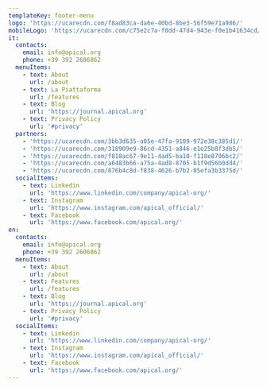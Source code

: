 ```yaml
---
templateKey: footer-menu
logo: 'https://ucarecdn.com/f8ad83ca-da6e-40bd-8be3-56f59e71a986/'
mobileLogo: 'https://ucarecdn.com/c75e2c7a-f0dd-47d4-943e-f0e1b41634cd/'
it:
  contacts:
    email: info@apical.org
    phone: +39 392 2606862
  menuItems:
    - text: About
      url: /about
    - text: La Piattaforma
      url: /features
    - text: Blog
      url: 'https://journal.apical.org'
    - text: Privacy Policy
      url: '#privacy'
  partners:
    - 'https://ucarecdn.com/3bb3d635-a05e-47fa-9109-972e38c385d1/'
    - 'https://ucarecdn.com/318909e9-86cd-4351-a846-e1e25b8f3db5/'
    - 'https://ucarecdn.com/f818ac67-9e11-4ad5-ba10-f118e8706bc2/'
    - 'https://ucarecdn.com/a6483b66-a75a-4ad8-8705-b1f9d56b0dd4/'
    - 'https://ucarecdn.com/876b4c8d-f838-4626-b7b2-05efa3b3375d/'
  socialItems:
    - text: Linkedin
      url: 'https://www.linkedin.com/company/apical-org/'
    - text: Instagram
      url: 'https://www.instagram.com/apical_official/'
    - text: Facebook
      url: 'https://www.facebook.com/apical.org/'
en:
  contacts:
    email: info@apical.org
    phone: +39 392 2606862
  menuItems:
    - text: About
      url: /about
    - text: Features
      url: /features
    - text: Blog
      url: 'https://journal.apical.org'
    - text: Privacy Policy
      url: '#privacy'
  socialItems:
    - text: Linkedin
      url: 'https://www.linkedin.com/company/apical-org/'
    - text: Instagram
      url: 'https://www.instagram.com/apical_official/'
    - text: Facebook
      url: 'https://www.facebook.com/apical.org/'
---
```


